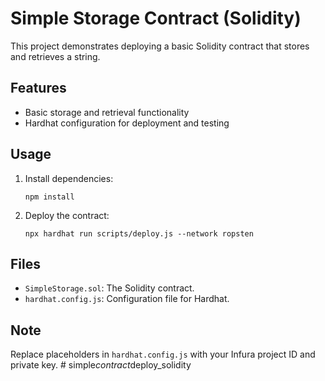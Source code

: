 
# Simple Storage Contract (Solidity)

This project demonstrates deploying a basic Solidity contract that stores and retrieves a string.

## Features
- Basic storage and retrieval functionality
- Hardhat configuration for deployment and testing

## Usage
1. Install dependencies:
   ```
   npm install
   ```
2. Deploy the contract:
   ```
   npx hardhat run scripts/deploy.js --network ropsten
   ```

## Files
- `SimpleStorage.sol`: The Solidity contract.
- `hardhat.config.js`: Configuration file for Hardhat.

## Note
Replace placeholders in `hardhat.config.js` with your Infura project ID and private key.
#   s i m p l e _ c o n t r a c t _ d e p l o y _ s o l i d i t y  
 